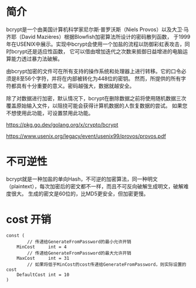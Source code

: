 # 简介
bcrypt是一个由美国计算机科学家尼尔斯·普罗沃斯（Niels Provos）以及大卫·马齐耶（David Mazières）根据Blowfish加密算法所设计的密码散列函数，
于1999年在USENIX中展示。实现中bcrypt会使用一个加盐的流程以防御彩虹表攻击，同时bcrypt还是适应性函数，
它可以借由增加迭代之次数来抵御日益增进的电脑运算能力透过暴力法破解。

由bcrypt加密的文件可在所有支持的操作系统和处理器上进行转移。它的口令必须是8至56个字符，并将在内部被转化为448位的密钥。
然而，所提供的所有字符都具有十分重要的意义。密码越强大，数据就越安全。

除了对数据进行加密，默认情况下，bcrypt在删除数据之前将使用随机数据三次覆盖原始输入文件，以阻挠可能会获得计算机数据的人恢复数据的尝试。
如果您不想使用此功能，可设置禁用此功能。

https://pkg.go.dev/golang.org/x/crypto/bcrypt

https://www.usenix.org/legacy/event/usenix99/provos/provos.pdf

# 不可逆性
bcrypt就是一种加盐的单向Hash，不可逆的加密算法，同一种明文（plaintext），每次加密后的密文都不一样，而且不可反向破解生成明文，破解难度很大。
生成的密文是60位的，比MD5更安全，但加密更慢。

# cost 开销
```golang
const (
        // 传递给GenerateFromPassword的最小允许开销
	MinCost     int = 4
        // 传递给GenerateFromPassword的最大允许开销
	MaxCost     int = 31
        // 如果将低于MinCost的cost传递给GenerateFromPassword，则实际设置的cost
	DefaultCost int = 10
)
```

